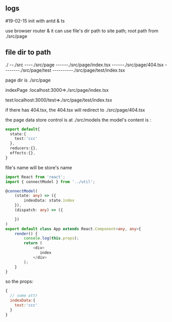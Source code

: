 ## logs

#19-02-15 init with antd & ts 

use browser router & it can use file's dir path to site path;
root path from ./src/page

## file dir to path

./
--./src
----./src/page
------./src/page/index.tsx
------./src/page/404.tsx
--------./src/page/test
----------./src/page/test/index.tsx

page dir is ./src/page

indexPage :localhost:3000=>./src/page/index.tsx

test:localhost:3000/test=>./src/page/test/index.tsx

if there has 404.tsx,
the 404.tsx will redirect to ./src/page/404.tsx

the page data store control is at ./src/models
the model's content is :

```ts
export default{
  state:{
    test:'ccc'
  },
  reducers:{},
  effects:{},
}
```
file's name will be store's name

```ts
import React from 'react';
import { connectModel } from '../util';

@connectModel(
    (state: any) => ({
        indexData: state.index
    }),
    (dispatch: any) => ({

    })
)
export default class App extends React.Component<any, any>{
    render() {
        console.log(this.props);
        return (
            <div>
               index
            </div>
        );
    }
}
```

so the props:
```js
{
  // some attr
  indexData:{
    test:'ccc'
  }
}
```